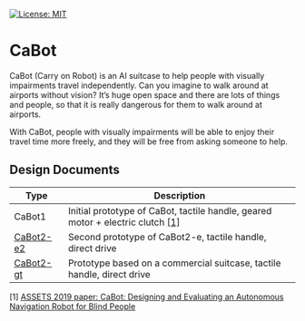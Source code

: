 [![License: MIT](https://img.shields.io/badge/License-MIT-yellow.svg)](https://opensource.org/licenses/MIT)

# CaBot

CaBot (Carry on Robot) is an AI suitcase to help people with visually impairments travel independently. Can you imagine to walk around at airports without vision? It’s huge open space and there are lots of things and people, so that it is really dangerous for them to walk around at airports.

With CaBot, people with visually impairments will be able to enjoy their travel time more freely, and they will be free from asking someone to help.

## Design Documents

|Type|Description|
|---|---|
|CaBot1|Initial prototype of CaBot, tactile handle, geared motor + electric clutch [[1]](#1)|
|[CaBot2-e2](./cabot2-e2/)|Second prototype of CaBot2-e, tactile handle, direct drive|
|[CaBot2-gt](./cabot2-gt/)|Prototype based on a commercial suitcase, tactile handle, direct drive|


<a name="1">[1]</a> [ASSETS 2019 paper: CaBot: Designing and Evaluating an Autonomous Navigation Robot for Blind People](https://dl.acm.org/doi/10.1145/3308561.3353771)